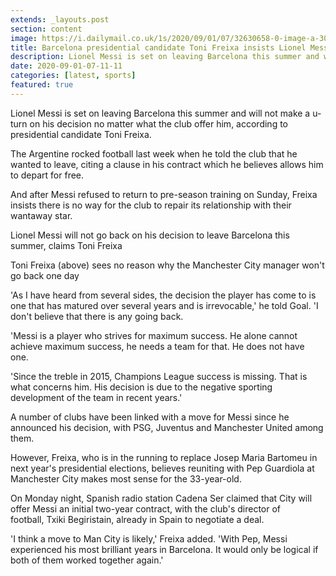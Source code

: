 ```yaml
---
extends: _layouts.post
section: content
image: https://i.dailymail.co.uk/1s/2020/09/01/07/32630658-0-image-a-30_1598940519303.jpg 
title: Barcelona presidential candidate Toni Freixa insists Lionel Messi will not reverse his decision 
description: Lionel Messi is set on leaving Barcelona this summer and will not make a u-turn on his decision no matter what the club offer him, according to presidential candidate Toni Freixa. 
date: 2020-09-01-07-11-11 
categories: [latest, sports] 
featured: true 
--- 
```

Lionel Messi is set on leaving Barcelona this summer and will not make a u-turn on his decision no matter what the club offer him, according to presidential candidate Toni Freixa.

The Argentine rocked football last week when he told the club that he wanted to leave, citing a clause in his contract which he believes allows him to depart for free.

And after Messi refused to return to pre-season training on Sunday, Freixa insists there is no way for the club to repair its relationship with their wantaway star.

Lionel Messi will not go back on his decision to leave Barcelona this summer, claims Toni Freixa

Toni Freixa (above) sees no reason why the Manchester City manager won't go back one day

'As I have heard from several sides, the decision the player has come to is one that has matured over several years and is irrevocable,' he told Goal. 'I don't believe that there is any going back.

'Messi is a player who strives for maximum success. He alone cannot achieve maximum success, he needs a team for that. He does not have one. 

'Since the treble in 2015, Champions League success is missing. That is what concerns him. His decision is due to the negative sporting development of the team in recent years.'

A number of clubs have been linked with a move for Messi since he announced his decision, with PSG, Juventus and Manchester United among them.

However, Freixa, who is in the running to replace Josep Maria Bartomeu in next year's presidential elections, believes reuniting with Pep Guardiola at Manchester City makes most sense for the 33-year-old. 

On Monday night, Spanish radio station Cadena Ser claimed that City will offer Messi an initial two-year contract, with the club's director of football, Txiki Begiristain, already in Spain to negotiate a deal.

'I think a move to Man City is likely,' Freixa added. 'With Pep, Messi experienced his most brilliant years in Barcelona. It would only be logical if both of them worked together again.'

